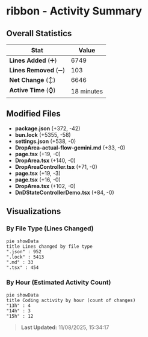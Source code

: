 # ribbon - Activity Summary 

## Overall Statistics

| Stat                   | Value                                                             |
| ---------------------- | ----------------------------------------------------------------- |
| **Lines Added** (➕)   | 6749                                          |
| **Lines Removed** (➖) | 103                                        |
| **Net Change** (↕)    | 6646                |
| **Active Time** (⌚)   | 18 minutes |


## Modified Files
- **package.json** (+372, -42)
- **bun.lock** (+5355, -58)
- **settings.json** (+538, -0)
- **DropArea-actual-flow-gemini.md** (+33, -0)
- **page.tsx** (+19, -0)
- **DropArea.tsx** (+140, -0)
- **DropAreaController.tsx** (+71, -0)
- **page.tsx** (+19, -3)
- **page.tsx** (+16, -0)
- **DropArea.tsx** (+102, -0)
- **DnDStateControllerDemo.tsx** (+84, -0)

## Visualizations

### By File Type (Lines Changed)

```mermaid
pie showData
title Lines changed by file type
".json" : 952
".lock" : 5413
".md" : 33
".tsx" : 454
```

### By Hour (Estimated Activity Count)

```mermaid
pie showData
title Coding activity by hour (count of changes)
"13h" : 4
"14h" : 3
"15h" : 12
```


> **Last Updated:** 11/08/2025, 15:34:17